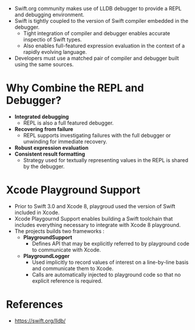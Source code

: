 * Swift.org community makes use of LLDB debugger to provide a REPL and debugging environment.
* Swift is tightly coupled to the version of Swift compiler embedded in the debugger.
	* Tight integration of compiler and debugger enables accurate inspectio of Swift types.
	* Also enables full-featured expression evaluation in the context of a rapidly evolving language.
* Developers must use a matched pair of compiler and debugger built using the same sources.
# Why Combine the REPL and Debugger?
* __Integrated debugging__
	* REPL is also a full featured debugger.
* __Recovering from failure__
	* REPL supports investigating failures with the full debugger or unwinding for immediate recovery.
* __Robust expression evaluation__
* __Consistent result formatting__
	* Strategy used for textually representing values in the REPL is shared by the debugger.
# Xcode Playground Support
* Prior to Swift 3.0 and Xcode 8, playgroud used the version of Swift included in Xcode.
* Xcode Playgournd Support enables building a Swift toolchain that includes everything necessary to integrate with Xcode 8 playground.
* The projects builds two frameworks :
	* __PlaygroundSupport__
		* Defines API that may be explicitly referred to by playground code to communicate with Xcode.
	* __PlaygroundLogger__
		* Used implicitly to record values of interest on a line-by-line basis and communicate them to Xcode.
		* Calls are automatically injected to playground code so that no explicit reference is required.
# References
* https://swift.org/lldb/
